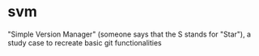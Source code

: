 # svm
"Simple Version Manager" (someone says that the S stands for "Star"), a study case to recreate basic git functionalities
